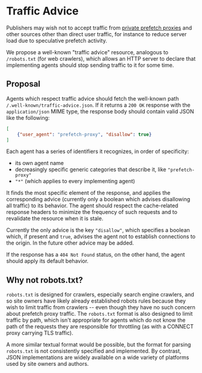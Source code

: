 # Traffic Advice

Publishers may wish not to accept traffic from [private prefetch proxies](README.md) and other sources other than direct user traffic, for instance to reduce server load due to speculative prefetch activity.

We propose a well-known "traffic advice" resource, analogous to `/robots.txt` (for web crawlers), which allows an HTTP server to declare that implementing agents should stop sending traffic to it for some time.

## Proposal

Agents which respect traffic advice should fetch the well-known path `/.well-known/traffic-advice.json`. If it returns a `200 OK` response with the `application/json` MIME type, the response body should contain valid JSON like the following:

```json
[
    {"user_agent": "prefetch-proxy", "disallow": true}
]
```

Each agent has a series of identifiers it recognizes, in order of specificity:
* its own agent name
* decreasingly specific generic categories that describe it, like `"prefetch-proxy"`
* `"*"` (which applies to every implementing agent)

It finds the most specific element of the response, and applies the corresponding advice (currently only a boolean which advises disallowing all traffic) to its behavior. The agent should respect the cache-related response headers to minimize the frequency of such requests and to revalidate the resource when it is stale.

Currently the only advice is the key `"disallow"`, which specifies a boolean which, if present and `true`, advises the agent not to establish connections to the origin. In the future other advice may be added.

If the response has a `404 Not Found` status, on the other hand, the agent should apply its default behavior.

## Why not robots.txt?

`robots.txt` is designed for crawlers, especially search engine crawlers, and so site owners have likely already established robots rules because they wish to limit traffic from crawlers -- even though they have no such concern about prefetch proxy traffic. The `robots.txt` format is also designed to limit traffic by path, which isn't appropriate for agents which do not know the path of the requests they are responsible for throttling (as with a CONNECT proxy carrying TLS traffic).

A more similar textual format would be possible, but the format for parsing `robots.txt` is not consistently specified and implemented. By contrast, JSON implementations are widely available on a wide variety of platforms used by site owners and authors.